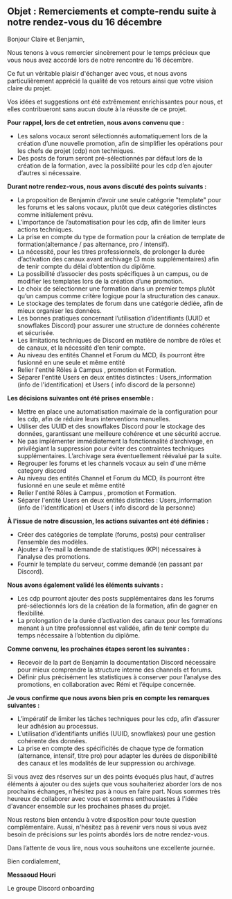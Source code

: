 ## Objet : Remerciements et compte-rendu suite à notre rendez-vous du 16 décembre

Bonjour Claire et Benjamin,

Nous tenons à vous remercier sincèrement pour le temps précieux que vous nous avez accordé lors de notre rencontre du 16 décembre.

Ce fut un véritable plaisir d'échanger avec vous, et nous avons particulièrement apprécié la qualité de vos retours ainsi que votre vision claire du projet.

Vos idées et suggestions ont été extrêmement enrichissantes pour nous, et elles contribueront sans aucun doute à la réussite de ce projet.

**Pour rappel, lors de cet entretien, nous avons convenu que :**

- Les salons vocaux seront sélectionnés automatiquement lors de la création d’une nouvelle promotion, afin de simplifier les opérations pour les chefs de projet (cdp) non techniques.  
- Des posts de forum seront pré-sélectionnés par défaut lors de la création de la formation, avec la possibilité pour les cdp d’en ajouter d’autres si nécessaire.

**Durant notre rendez-vous, nous avons discuté des points suivants :**

- La proposition de Benjamin d’avoir une seule catégorie "template" pour les forums et les salons vocaux, plutôt que deux catégories distinctes comme initialement prévu.  
- L’importance de l’automatisation pour les cdp, afin de limiter leurs actions techniques.  
- La prise en compte du type de formation pour la création de template de formation(alternance / pas alternance, pro / intensif).  
- La nécessité, pour les titres professionnels, de prolonger la durée d’activation des canaux avant archivage (3 mois supplémentaires) afin de tenir compte du délai d’obtention du diplôme.  
- La possibilité d’associer des posts spécifiques à un campus, ou de modifier les templates lors de la création d’une promotion.  
- Le choix de sélectionner une formation dans un premier temps plutôt qu’un campus comme critère logique pour la structuration des canaux.  
- Le stockage des templates de forum dans une catégorie dédiée, afin de mieux organiser les données.  
- Les bonnes pratiques concernant l’utilisation d’identifiants (UUID et snowflakes Discord) pour assurer une structure de données cohérente et sécurisée.  
- Les limitations techniques de Discord en matière de nombre de rôles et de canaux, et la nécessité d’en tenir compte.
- Au niveau des entités Channel et Forum du MCD, ils pourront être fusionné en une seule et même entité
- Relier l'entité Rôles à Campus , promotion et Formation.
- Séparer l'entité Users en deux entités distinctes : Users_information (info de l'identification) et Users ( info discord de la personne)

**Les décisions suivantes ont été prises ensemble :**

- Mettre en place une automatisation maximale de la configuration pour les cdp, afin de réduire leurs interventions manuelles.  
- Utiliser des UUID et des snowflakes Discord pour le stockage des données, garantissant une meilleure cohérence et une sécurité accrue.  
- Ne pas implémenter immédiatement la fonctionnalité d’archivage, en privilégiant la suppression pour éviter des contraintes techniques supplémentaires. L’archivage sera éventuellement réévalué par la suite.
- Regrouper les forums et les channels vocaux au sein d'une même category discord
- Au niveau des entités Channel et Forum du MCD, ils pourront être fusionné en une seule et même entité
- Relier l'entité Rôles à Campus , promotion et Formation.
- Séparer l'entité Users en deux entités distinctes : Users_information (info de l'identification) et Users ( info discord de la personne)

**À l'issue de notre discussion, les actions suivantes ont été définies :**

- Créer des catégories de template (forums, posts) pour centraliser l’ensemble des modèles.  
- Ajouter à l’e-mail la demande de statistiques (KPI) nécessaires à l’analyse des promotions.  
- Fournir le template du serveur, comme demandé (en passant par Discord).

**Nous avons également validé les éléments suivants :**

- Les cdp pourront ajouter des posts supplémentaires dans les forums pré-sélectionnés lors de la création de la formation, afin de gagner en flexibilité.  
- La prolongation de la durée d’activation des canaux pour les formations menant à un titre professionnel est validée, afin de tenir compte du temps nécessaire à l’obtention du diplôme.

**Comme convenu, les prochaines étapes seront les suivantes :**
  
- Recevoir de la part de Benjamin la documentation Discord nécessaire pour mieux comprendre la structure interne des channels et forums.  
- Définir plus précisément les statistiques à conserver pour l’analyse des promotions, en collaboration avec Rémi et l’équipe concernée.

**Je vous confirme que nous avons bien pris en compte les remarques suivantes :**

- L’impératif de limiter les tâches techniques pour les cdp, afin d’assurer leur adhésion au processus.  
- L’utilisation d’identifiants unifiés (UUID, snowflakes) pour une gestion cohérente des données.  
- La prise en compte des spécificités de chaque type de formation (alternance, intensif, titre pro) pour adapter les durées de disponibilité des canaux et les modalités de leur suppression ou archivage.

Si vous avez des réserves sur un des points évoqués plus haut, d'autres éléments à ajouter ou des sujets que vous souhaiteriez aborder lors de nos prochains échanges, n’hésitez pas à nous en faire part. Nous sommes très heureux de collaborer avec vous et sommes enthousiastes à l'idée d'avancer ensemble sur les prochaines phases du projet.

Nous restons bien entendu à votre disposition pour toute question complémentaire. Aussi, n'hésitez pas à revenir vers nous si vous avez besoin de précisions sur les points abordés lors de notre rendez-vous.

Dans l’attente de vous lire, nous vous souhaitons une excellente journée.

Bien cordialement,

**Messaoud Houri**

Le groupe Discord onboarding
